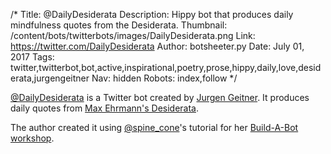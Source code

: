 /*
Title: @DailyDesiderata
Description: Hippy bot that produces daily mindfulness quotes from the Desiderata. 
Thumbnail: /content/bots/twitterbots/images/DailyDesiderata.png
Link: https://twitter.com/DailyDesiderata
Author: botsheeter.py
Date: July 01, 2017
Tags: twitter,twitterbot,bot,active,inspirational,poetry,prose,hippy,daily,love,desiderata,jurgengeitner
Nav: hidden
Robots: index,follow
*/

[@DailyDesiderata](https://twitter.com/DailyDesiderata) is a Twitter bot created by [Jurgen Geitner](http://www.jurgengeitner.com/). It produces daily quotes from [Max Ehrmann's Desiderata](https://en.wikipedia.org/wiki/Desiderata).

The author created it using [@spine_cone](https://twitter.com/spine_cone)'s tutorial for her [Build-A-Bot workshop](https://www.gitbook.com/book/spinecone/build-a-bot-workshop/details).
